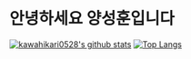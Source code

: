 # 안녕하세요 양성훈입니다


[![kawahikari0528's github stats](https://github-readme-stats.vercel.app/api?username=kawahikari0528&show_icons=true&hide_border=true&count_private=true)](https://github.com/kawahikari0528)
[![Top Langs](https://github-readme-stats.vercel.app/api/top-langs/?username=kawahikari0528&hide=r,jupyter%20notebook,c%23)](https://github.com/anuraghazra/github-readme-stats)
<!--
**kawahikari0528/kawahikari0528** is a ✨ _special_ ✨ repository because its `README.md` (this file) appears on your GitHub profile.

Here are some ideas to get you started:

- 🔭 I’m currently working on ...
- 🌱 I’m currently learning ...
- 👯 I’m looking to collaborate on ...
- 🤔 I’m looking for help with ...
- 💬 Ask me about ...
- 📫 How to reach me: ...
- 😄 Pronouns: ...
- ⚡ Fun fact: ...
-->
